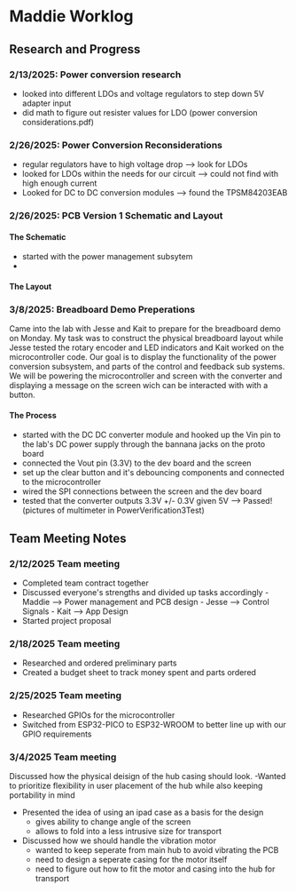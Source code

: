 # Maddie Worklog

## Research and Progress

### 2/13/2025: Power conversion research
- looked into different LDOs and voltage regulators to step down 5V adapter input
- did math to figure out resister values for LDO (power conversion considerations.pdf)


### 2/26/2025: Power Conversion Reconsiderations 
- regular regulators have to high voltage drop --> look for LDOs
- looked for LDOs within the needs for our circuit --> could not find with high enough current
- Looked for DC to DC conversion modules --> found the TPSM84203EAB

### 2/26/2025: PCB Version 1 Schematic and Layout

#### The Schematic 
- started with the power management subsytem
- 

#### The Layout


### 3/8/2025: Breadboard Demo Preperations
Came into the lab with Jesse and Kait to prepare for the breadboard demo on Monday. My task was to construct the physical breadboard layout while Jesse tested the rotary encoder and LED indicators and Kait worked on the microcontroller code. Our goal is to display the functionality of the power conversion subsystem, and parts of the control and feedback sub systems. We will be powering the microcontroller and screen with the converter and displaying a message on the screen wich can be interacted with with a button. 

#### The Process
- started with the DC DC converter module and hooked up the Vin pin to the lab's DC power supply through the bannana jacks on the proto board
- connected the Vout pin (3.3V) to the dev board and the screen
- set up the clear button and it's debouncing components and connected to the microcontroller
- wired the SPI connections between the screen and the dev board
- tested that the converter outputs 3.3V +/- 0.3V given 5V --> Passed! (pictures of multimeter in PowerVerification3Test)



## Team Meeting Notes

### 2/12/2025 Team meeting 
- Completed team contract together
- Discussed everyone's strengths and divided up tasks accordingly
      - Maddie --> Power management and PCB design
      - Jesse --> Control Signals
      - Kait --> App Design
- Started project proposal

### 2/18/2025 Team meeting
- Researched and ordered preliminary parts
- Created a budget sheet to track money spent and parts ordered

### 2/25/2025 Team meeting
- Researched GPIOs for the microcontroller
- Switched from ESP32-PICO to ESP32-WROOM to better line up with our GPIO requirements 

### 3/4/2025 Team meeting 
Discussed how the physical deisign of the hub casing should look. 
-Wanted to prioritize flexibility in user placement of the hub while also keeping portability in mind
- Presented the idea of using an ipad case as a basis for the design
    - gives ability to change angle of the screen
    - allows to fold into a less intrusive size for transport
- Discussed how we should handle the vibration motor
    - wanted to keep seperate from main hub to avoid vibrating the PCB
    - need to design a seperate casing for the motor itself
    - need to figure out how to fit the motor and casing into the hub for transport
